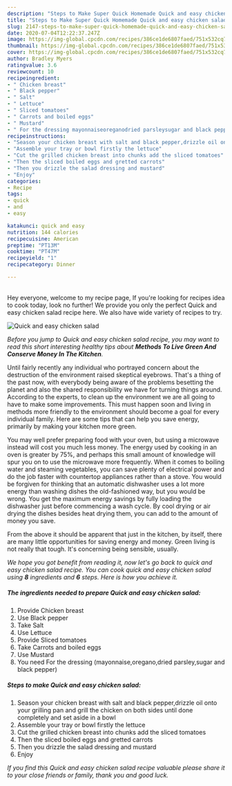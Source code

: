 ```yaml
---
description: "Steps to Make Super Quick Homemade Quick and easy chicken salad"
title: "Steps to Make Super Quick Homemade Quick and easy chicken salad"
slug: 2147-steps-to-make-super-quick-homemade-quick-and-easy-chicken-salad
date: 2020-07-04T12:22:37.247Z
image: https://img-global.cpcdn.com/recipes/386ce1de6807faed/751x532cq70/quick-and-easy-chicken-salad-recipe-main-photo.jpg
thumbnail: https://img-global.cpcdn.com/recipes/386ce1de6807faed/751x532cq70/quick-and-easy-chicken-salad-recipe-main-photo.jpg
cover: https://img-global.cpcdn.com/recipes/386ce1de6807faed/751x532cq70/quick-and-easy-chicken-salad-recipe-main-photo.jpg
author: Bradley Myers
ratingvalue: 3.6
reviewcount: 10
recipeingredient:
- " Chicken breast"
- " Black pepper"
- " Salt"
- " Lettuce"
- " Sliced tomatoes"
- " Carrots and boiled eggs"
- " Mustard"
- " For the dressing mayonnaiseoreganodried parsleysugar and black pepper"
recipeinstructions:
- "Season your chicken breast with salt and black pepper,drizzle oil onto your grilling pan and grill the chicken on both sides until done completely and set aside in a bowl"
- "Assemble your tray or bowl firstly the lettuce"
- "Cut the grilled chicken breast into chunks add the sliced tomatoes"
- "Then the sliced boiled eggs and gretted carrots"
- "Then you drizzle the salad dressing and mustard"
- "Enjoy"
categories:
- Recipe
tags:
- quick
- and
- easy

katakunci: quick and easy 
nutrition: 144 calories
recipecuisine: American
preptime: "PT13M"
cooktime: "PT47M"
recipeyield: "1"
recipecategory: Dinner

---
```

<br>
Hey everyone, welcome to my recipe page, If you're looking for recipes idea to cook today, look no further! We provide you only the perfect Quick and easy chicken salad recipe here. We also have wide variety of recipes to try.
<br>


![Quick and easy chicken salad](https://img-global.cpcdn.com/recipes/386ce1de6807faed/751x532cq70/quick-and-easy-chicken-salad-recipe-main-photo.jpg)

<i>Before you jump to Quick and easy chicken salad recipe, you may want to read this short interesting healthy tips about 
<strong>Methods To Live Green And Conserve Money In The Kitchen</strong>.</i>
</br>

Until fairly recently any individual who portrayed concern about the destruction of the environment raised skeptical eyebrows. That's a thing of the past now, with everybody being aware of the problems besetting the planet and also the shared responsibility we have for turning things around. According to the experts, to clean up the environment we are all going to have to make some improvements. This must happen soon and living in methods more friendly to the environment should become a goal for every individual family. Here are some tips that can help you save energy, primarily by making your kitchen more green.

You may well prefer preparing food with your oven, but using a microwave instead will cost you much less money. The energy used by cooking in an oven is greater by 75%, and perhaps this small amount of knowledge will spur you on to use the microwave more frequently. When it comes to boiling water and steaming vegetables, you can save plenty of electrical power and do the job faster with countertop appliances rather than a stove. You would be forgiven for thinking that an automatic dishwasher uses a lot more energy than washing dishes the old-fashioned way, but you would be wrong. You get the maximum energy savings by fully loading the dishwasher just before commencing a wash cycle. By cool drying or air drying the dishes besides heat drying them, you can add to the amount of money you save.

From the above it should be apparent that just in the kitchen, by itself, there are many little opportunities for saving energy and money. Green living is not really that tough. It's concerning being sensible, usually.


<i>We hope you got benefit from reading it, now let's go back to quick and easy chicken salad recipe. You can cook quick and easy chicken salad using <strong>8</strong> ingredients and <strong>6</strong> steps. Here is how you achieve it.
</i>

##### The ingredients needed to prepare Quick and easy chicken salad:

1. Provide  Chicken breast
1. Use  Black pepper
1. Take  Salt
1. Use  Lettuce
1. Provide  Sliced tomatoes
1. Take  Carrots and boiled eggs
1. Use  Mustard
1. You need  For the dressing (mayonnaise,oregano,dried parsley,sugar and black pepper)


##### Steps to make Quick and easy chicken salad:

1. Season your chicken breast with salt and black pepper,drizzle oil onto your grilling pan and grill the chicken on both sides until done completely and set aside in a bowl
1. Assemble your tray or bowl firstly the lettuce
1. Cut the grilled chicken breast into chunks add the sliced tomatoes
1. Then the sliced boiled eggs and gretted carrots
1. Then you drizzle the salad dressing and mustard
1. Enjoy


<i>If you find this Quick and easy chicken salad recipe valuable please share it to your close friends or family, thank you and good luck.</i>
